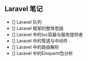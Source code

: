 ## Laravel 笔记

- [] Laravel 队列
- [] Laravel 框架的整体思路
- [] Laravel 中的Ioc容器与服务提供者
- [] Laravel 中的管道与中间件
- [] Laravel 中的路由解析
- [] Laravel 中的Eloquent包分析